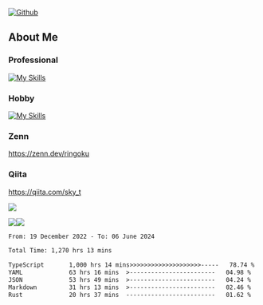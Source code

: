 [![Github](https://img.shields.io/github/followers/skyt-a?label=Follow&style=social)](https://github.com/skyt-a)

## About Me
### Professional
[![My Skills](https://skillicons.dev/icons?i=react,ts,js,nodejs,java,graphql,firebase,githubactions&theme=light)](https://skillicons.dev)
### Hobby
[![My Skills](https://skillicons.dev/icons?i=unity,rust,py&theme=light)](https://skillicons.dev)

### Zenn
https://zenn.dev/ringoku
### Qiita
https://qiita.com/sky_t


![](https://github-profile-summary-cards.vercel.app/api/cards/profile-details?username=skyt-a&theme=default)

![](https://github-profile-summary-cards.vercel.app/api/cards/repos-per-language?username=skyt-a&theme=default)![](https://github-profile-summary-cards.vercel.app/api/cards/stats?username=RinGoku&theme=default)

<!--START_SECTION:waka-->

```txt
From: 19 December 2022 - To: 06 June 2024

Total Time: 1,270 hrs 13 mins

TypeScript       1,000 hrs 14 mins>>>>>>>>>>>>>>>>>>>>-----   78.74 %
YAML             63 hrs 16 mins  >------------------------   04.98 %
JSON             53 hrs 49 mins  >------------------------   04.24 %
Markdown         31 hrs 13 mins  >------------------------   02.46 %
Rust             20 hrs 37 mins  -------------------------   01.62 %
```

<!--END_SECTION:waka-->
